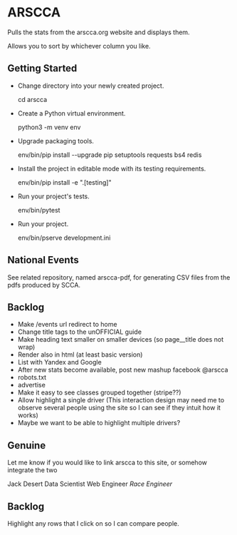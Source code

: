 
ARSCCA
======

Pulls the stats from the arscca.org website and displays them.

Allows you to sort by whichever column you like.


Getting Started
---------------

- Change directory into your newly created project.

    cd arscca

- Create a Python virtual environment.

    python3 -m venv env

- Upgrade packaging tools.

    env/bin/pip install --upgrade pip setuptools requests bs4 redis

- Install the project in editable mode with its testing requirements.

    env/bin/pip install -e ".[testing]"

- Run your project's tests.

    env/bin/pytest

- Run your project.

    env/bin/pserve development.ini


National Events
---------------

See related repository, named arscca-pdf, for generating CSV files from
the pdfs produced by SCCA.


Backlog
-------

  * Make /events url redirect to home
  * Change title tags to the unOFFICIAL guide
  * Make heading text smaller on smaller devices (so page__title does not wrap)
  * Render also in html (at least basic version)
  * List with Yandex and Google
  * After new stats become available, post new mashup facebook @arscca
  * robots.txt
  * advertise
  * Make it easy to see classes grouped together (stripe??)
  * Allow highlight a single driver (This interaction design may need
    me to observe several people using the site so I can see if they intuit
    how it works)
  * Maybe we want to be able to highlight multiple drivers?



Genuine
-------

Let me know if you would like to link arscca to this site, or somehow integrate the two

Jack Desert
Data Scientist
Web Engineer
*Race Engineer*


Backlog
-------

Highlight any rows that I click on so I can compare people.



